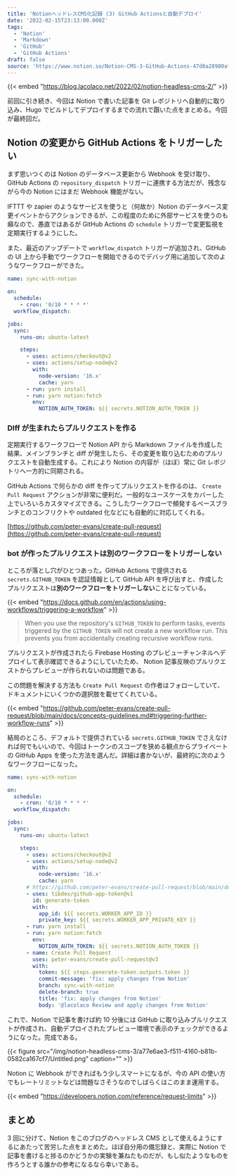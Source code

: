 ```yaml
---
title: 'NotionヘッドレスCMS化記録 (3) GitHub Actionsと自動デプロイ'
date: '2022-02-15T23:13:00.000Z'
tags:
  - 'Notion'
  - 'Markdown'
  - 'GitHub'
  - 'GitHub Actions'
draft: false
source: 'https://www.notion.so/Notion-CMS-3-GitHub-Actions-47d8a28980af4cd7a9432091d4335b30'
---
```


{{< embed "https://blog.lacolaco.net/2022/02/notion-headless-cms-2/" >}}

前回に引き続き、今回は Notion で書いた記事を Git レポジトリへ自動的に取り込み、Hugo でビルドしてデプロイするまでの流れで躓いた点をまとめる。今回が最終回だ。

## Notion の変更から GitHub Actions をトリガーしたい

まず思いつくのは Notion のデータベース更新から Webhook を受け取り、GitHub Actions の `repository_dispatch` トリガーに連携する方法だが、残念ながら今の Notion にはまだ Webhook 機能がない。

IFTTT や zapier のようなサービスを使うと（何故か）Notion のデータベース変更イベントからアクションできるが、この程度のために外部サービスを使うのも癪なので、愚直ではあるが GitHub Actions の `schedule` トリガーで変更監視を定期実行するようにした。

また、最近のアップデートで `workflow_dispatch` トリガーが追加され、GitHub の UI 上から手動でワークフローを開始できるのでデバッグ用に追加して次のようなワークフローができた。

```yaml
name: sync-with-notion

on:
  schedule:
    - cron: '0/10 * * * *'
  workflow_dispatch:

jobs:
  sync:
    runs-on: ubuntu-latest

    steps:
      - uses: actions/checkout@v2
      - uses: actions/setup-node@v2
        with:
          node-version: '16.x'
          cache: yarn
      - run: yarn install
      - run: yarn notion:fetch
        env:
          NOTION_AUTH_TOKEN: ${{ secrets.NOTION_AUTH_TOKEN }}
```

### DIff が生まれたらプルリクエストを作る

定期実行するワークフローで Notion API から Markdown ファイルを作成した結果、メインブランチと diff が発生したら、その変更を取り込むためのプルリクエストを自動生成する。これにより Notion の内容が（ほぼ）常に Git レポジトリへ一方的に同期される。

GitHub Actions で何らかの diff を作ってプルリクエストを作るのは、 `Create Pull Request` アクションが非常に便利だ。一般的なユースケースをカバーした上でいろいろカスタマイズできる。こうしたワークフローで頻発するベースブランチとのコンフリクトや outdated 化などにも自動的に対応してくれる。

[https://github.com/peter-evans/create-pull-request](https://github.com/peter-evans/create-pull-request)

### bot が作ったプルリクエストは別のワークフローをトリガーしない

ところが落とし穴がひとつあった。GitHub Actions で提供される `secrets.GITHUB_TOKEN` を認証情報として GitHub API を呼び出すと、作成したプルリクエストは**別のワークフローをトリガーしない**ことになっている。

{{< embed "https://docs.github.com/en/actions/using-workflows/triggering-a-workflow" >}}

> When you use the repository's `GITHUB_TOKEN` to perform tasks, events triggered by the `GITHUB_TOKEN` will not create a new workflow run. This prevents you from accidentally creating recursive workflow runs.

プルリクエストが作成されたら Firebase Hosting のプレビューチャンネルへデプロイして表示確認できるようにしていたため、 Notion 記事反映のプルリクエストからプレビューが作られないのは問題である。

この問題を解決する方法も `Create Pull Request` の作者はフォローしていて、ドキュメントにいくつかの選択肢を載せてくれている。

{{< embed "https://github.com/peter-evans/create-pull-request/blob/main/docs/concepts-guidelines.md#triggering-further-workflow-runs" >}}

結局のところ、デフォルトで提供されている `secrets.GITHUB_TOKEN` でさえなければ何でもいいので、今回はトークンのスコープを狭める観点からプライベートの GitHub Apps を使った方法を選んだ。詳細は書かないが、最終的に次のようなワークフローになった。

```yaml
name: sync-with-notion

on:
  schedule:
    - cron: '0/10 * * * *'
  workflow_dispatch:

jobs:
  sync:
    runs-on: ubuntu-latest

    steps:
      - uses: actions/checkout@v2
      - uses: actions/setup-node@v2
        with:
          node-version: '16.x'
          cache: yarn
      # https://github.com/peter-evans/create-pull-request/blob/main/docs/concepts-guidelines.md#authenticating-with-github-app-generated-tokens
      - uses: tibdex/github-app-token@v1
        id: generate-token
        with:
          app_id: ${{ secrets.WORKER_APP_ID }}
          private_key: ${{ secrets.WORKER_APP_PRIVATE_KEY }}
      - run: yarn install
      - run: yarn notion:fetch
        env:
          NOTION_AUTH_TOKEN: ${{ secrets.NOTION_AUTH_TOKEN }}
      - name: Create Pull Request
        uses: peter-evans/create-pull-request@v3
        with:
          token: ${{ steps.generate-token.outputs.token }}
          commit-message: 'fix: apply changes from Notion'
          branch: sync-with-notion
          delete-branch: true
          title: 'fix: apply changes from Notion'
          body: '@lacolaco Review and apply changes from Notion'
```

これで、Notion で記事を書けば約 10 分後には GitHub に取り込みプルリクエストが作成され、自動デプロイされたプレビュー環境で表示のチェックができるようになった。完成である。

{{< figure src="/img/notion-headless-cms-3/a77e6ae3-f511-4160-b81b-0582ca167cf7/Untitled.png" caption="" >}}

Notion に Webhook ができればもう少しスマートになるが、今の API の使い方でもレートリミットなどは問題なさそうなのでしばらくはこのまま運用する。

{{< embed "https://developers.notion.com/reference/request-limits" >}}

## まとめ

3 回に分けて、Notion をこのブログのヘッドレス CMS として使えるようにするにあたって苦労した点をまとめた。ほぼ自分用の備忘録と、実際に Notion で記事を書けると捗るのかどうかの実験を兼ねたものだが、もし似たようなものを作ろうとする誰かの参考になるなら幸いである。

